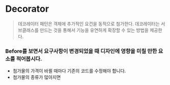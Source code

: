 # Decorator

> 데코레이터 패턴은 객체에 추가적인 요건을 동적으로 첨가한다. 데코레이터는 서브클래스를 만드는 것을 통해서 기능을 유연하게 확장할 수 있는 방법을 제공한다.

### Before를 보면서 요구사항이 변경되었을 때 디자인에 영향을 미칠 만한 요소를 적어봅시다.
- 첨가물의 가격이 바뀔 때마다 기존의 코드를 수정해야 합니다.
- 첨가물의 종류가 많아지면 
